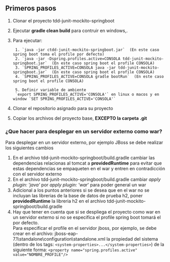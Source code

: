 
## Primeros pasos
1. Clonar el proyecto tdd-junit-mockito-springboot
2. Ejecutar **gradle clean build** para contruir en windows,.
3. Para ejecutar:

        1. `java -jar ctdd-junit-mockito-springboot.jar`  (En este caso spring boot toma el profile por defecto)
        2. `java -jar -Dspring.profiles.active=CONSOLA tdd-junit-mockito-springboot.jar`  (En este caso spring boot el profile CONSOLA)
        3. `SPRING_PROFILES_ACTIVE=CONSOLA java -jar tdd-junit-mockito-springboot.jar`  (En este caso spring boot el profile CONSOLA)
        4. `SPRING_PROFILES_ACTIVE=CONSOLA gradle bootRun`  (En este caso spring boot el profile CONSOLA)

        5. Definir variable de ambiente
        `export SPRING_PROFILES_ACTIVE='CONSOLA'` en linux o macos y en window `SET SPRING_PROFILES_ACTIVE='CONSOLA'`



1. Clonar el repositorio asignado para su proyecto
2. Copiar los archivos del proyecto base, **EXCEPTO la carpeta .git**

### ¿Que hacer para desplegar en un servidor externo como war?  
Para desplegar en un servidor externo, por ejemplo JBoss se debe realizar los siguientes cambios  
1. En el archivo tdd-junit-mockito-springboot/build.gradle cambiar las dependencias relacionas al tomcat a **providedRuntime** para evitar que 
estas dependencias se empaqueten en el war y entren en contradicción con el servidor externo  
2. En el archivo tdd-junit-mockito-springboot/build.gradle cambiar _apply plugin: 'java'_ por _apply plugin: 'war_' para poder general un war  
3. Adicional a los puntos anteriores si se desea que en el war no se incluyan las librerias de la base de datos de prueba h2, 
poner **providedRuntime** la libreria h2 en el archivo tdd-junit-mockito-springboot/build.gradle  
4. Hay que tener en cuenta que si se despliega el proyecto como war en un servidor externo si no se especifica el profile spring boot tomará el por defecto.  
Para especificar el profile en el servidor jboss, por ejemplo, se debe crear en el archivo: jboss-eap-7.1\standalone\configuration\standalone.xml
la propiedad del sistema (dentro de los tags: `<system-properties>...</system-properties>`) de la siguiente forma:
`<property name="spring.profiles.active" value="NOMBRE_PROFILE"/>`
